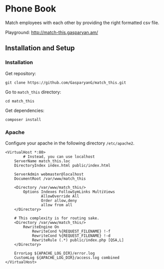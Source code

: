 # Phone Book
Match employees with each other by providing the right formatted csv file.

Playground: http://match-this.gasparyan.am/

## Installation and Setup

### Installation
Get repository:
```shell
git clone https://github.com/GasparyanG/match_this.git
```

Go to `match_this` directory:
```shell
cd match_this
```

Get dependencies:
```shell
composer install
```

### Apache
Configure your apache in the following directory `/etc/apache2`.
```apacheconf
<VirtualHost *:80>
        # Instead, you can use localhost
	ServerName match_this.loc
	DirectoryIndex index.html public/index.html

	ServerAdmin webmaster@localhost
	DocumentRoot /var/www/match_this

	<Directory /var/www/match_this/>
		Options Indexes FollowSymLinks MultiViews
                AllowOverride All
                Order allow,deny
                allow from all				
	</Directory>
	
	# This complexity is for routing sake.
	<Directory /var/www/match_this/>
		RewriteEngine On
	        RewriteCond %{REQUEST_FILENAME} !-f
	        RewriteCond %{REQUEST_FILENAME} !-d
	        RewriteRule (.*) public/index.php [QSA,L]
	</Directory>

	ErrorLog ${APACHE_LOG_DIR}/error.log
	CustomLog ${APACHE_LOG_DIR}/access.log combined
</VirtualHost>

```